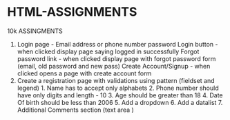 # HTML-ASSIGNMENTS
10k ASSINGMENTS


1. Login page -
	Email address or phone number
	password
	Login button - when clicked display page saying logged in successfully
	Forgot password link - when clicked display page with forgot password form
					(email, old password and new pass)
	Create Account/Signup - when clicked opens a page with create account form
2. Create a registration page with validations using pattern (fieldset and legend)
		1. Name has to accept only alphabets
		2. Phone number should have only digits and length - 10
		3. Age should be greater than 18
		4. Date Of birth should be less than 2006
		5. Add a dropdown 
		6. Add a datalist
		7. Additional Comments section (text area )

